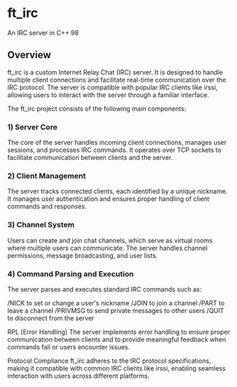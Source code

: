 # ft_irc

An IRC server in C++ 98

## Overview 

ft_irc is a custom Internet Relay Chat (IRC) server. It is designed to handle multiple client connections and facilitate real-time communication over the IRC protocol. The server is compatible with popular IRC clients like irssi, allowing users to interact with the server through a familiar interface.

The ft_irc project consists of the following main components:

### 1) Server Core
The core of the server handles incoming client connections, manages user sessions, and processes IRC commands. It operates over TCP sockets to facilitate communication between clients and the server.

### 2) Client Management
The server tracks connected clients, each identified by a unique nickname. It manages user authentication and ensures proper handling of client commands and responses.

### 3) Channel System
Users can create and join chat channels, which serve as virtual rooms where multiple users can communicate. The server handles channel permissions, message broadcasting, and user lists.

### 4) Command Parsing and Execution
The server parses and executes standard IRC commands such as:

/NICK to set or change a user's nickname
/JOIN to join a channel
/PART to leave a channel
/PRIVMSG to send private messages to other users
/QUIT to disconnect from the server

RPL (Error Handling)
The server implements error handling to ensure proper communication between clients and to provide meaningful feedback when commands fail or users encounter issues.

Protocol Compliance
ft_irc adheres to the IRC protocol specifications, making it compatible with common IRC clients like irssi, enabling seamless interaction with users across different platforms.


